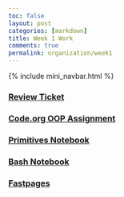 ```yaml
---
toc: false
layout: post
categories: [markdown]
title: Week 1 Work
comments: true
permalink: organization/week1
---
```


{% include mini_navbar.html %}

### [Review Ticket](https://github.com/Saathvika-Ajith/APCSA-Fastpages/issues/3)

### [Code.org OOP Assignment](https://studio.code.org/s/csa1-2022)

### [Primitives Notebook](https://saathvika-ajith.github.io/APCSA-Fastpages/2022/08/28/primitives.html)

### [Bash Notebook](https://saathvika-ajith.github.io/APCSA-Fastpages/2022/08/28/bash.html)

### [Fastpages](https://saathvika-ajith.github.io/APCSA-Fastpages/)